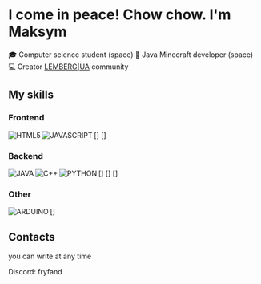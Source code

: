 # I come in peace! Chow chow. I'm Maksym

:mortar_board: Computer science student (space)
:wrench: Java Minecraft developer (space)
:computer: Creator [LEMBERG|UA](https://discord.gg/UnMYQw3QRs) community

## My skills

### Frontend

[<img align="left" alt="HTML5" src="D:\Новая папка\HTML5.png"/>]
[<img align="left" alt="JAVASCRIPT" src="D:\Новая папка\JAVASCRIPT.png"/>] 

### Backend

[<img align="left" alt="JAVA" src="D:\Новая папка\JAVA.png"/>]
[<img align="left" alt="C++" src="D:\Новая папка\C++.png"/>]
[<img align="left" alt="PYTHON" src="D:\Новая папка\PYTHON.png"/>]

### Other

[<img align="left" alt="ARDUINO" src="D:\Новая папка\ARDUINO.png"/>]

## Contacts

you can write at any time

Discord: fryfand
